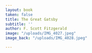 ```yaml
---
layout: book
taken: false
title: The Great Gatsby
subtitle: ''
author: F. Scott Fitzgerald
image: "/uploads/IMG_4027.jpeg"
image_back: "/uploads/IMG_4028.jpeg"

---
```

